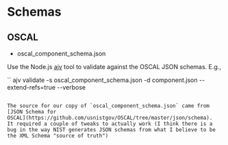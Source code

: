 # Schemas

## OSCAL

* oscal_component_schema.json

Use the Node.js [ajv](https://ajv.js.org/) tool to validate against
the OSCAL JSON schemas.  E.g.,

``
ajv validate -s oscal_component_schema.json -d component.json --extend-refs=true --verbose
```

The source for our copy of `oscal_component_schema.json` came from
[JSON Schema for
OSCAL](https://github.com/usnistgov/OSCAL/tree/master/json/schema).
It required a couple of tweaks to actually work (I think there is a
bug in the way NIST generates JSON schemas from what I believe to be
the XML Schema "source of truth")



